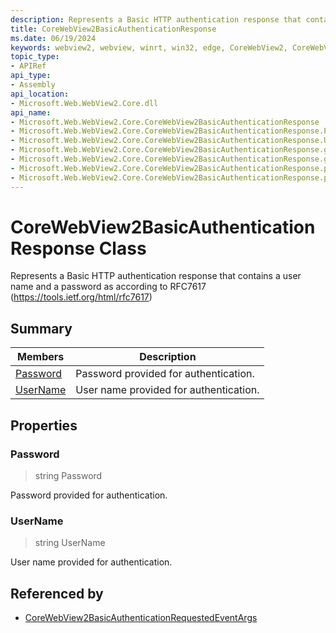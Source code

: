 ```yaml
---
description: Represents a Basic HTTP authentication response that contains a user name and a password as according to RFC7617 (https://tools.ietf.org/html/rfc7617)
title: CoreWebView2BasicAuthenticationResponse
ms.date: 06/19/2024
keywords: webview2, webview, winrt, win32, edge, CoreWebView2, CoreWebView2Controller, browser control, edge html, CoreWebView2BasicAuthenticationResponse
topic_type:
- APIRef
api_type:
- Assembly
api_location:
- Microsoft.Web.WebView2.Core.dll
api_name:
- Microsoft.Web.WebView2.Core.CoreWebView2BasicAuthenticationResponse
- Microsoft.Web.WebView2.Core.CoreWebView2BasicAuthenticationResponse.Password
- Microsoft.Web.WebView2.Core.CoreWebView2BasicAuthenticationResponse.UserName
- Microsoft.Web.WebView2.Core.CoreWebView2BasicAuthenticationResponse.get_Password
- Microsoft.Web.WebView2.Core.CoreWebView2BasicAuthenticationResponse.get_UserName
- Microsoft.Web.WebView2.Core.CoreWebView2BasicAuthenticationResponse.put_Password
- Microsoft.Web.WebView2.Core.CoreWebView2BasicAuthenticationResponse.put_UserName
---
```


# CoreWebView2BasicAuthenticationResponse Class



Represents a Basic HTTP authentication response that contains a user name and a password as according to RFC7617 (https://tools.ietf.org/html/rfc7617)

## Summary

Members|Description
--|--
[Password](#password) | Password provided for authentication.
[UserName](#username) | User name provided for authentication.

## Properties

### Password

>  string Password

Password provided for authentication.

### UserName

>  string UserName

User name provided for authentication.






## Referenced by

- [CoreWebView2BasicAuthenticationRequestedEventArgs](corewebview2basicauthenticationrequestedeventargs.md)

